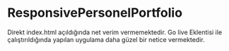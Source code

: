 # ResponsivePersonelPortfolio
Direkt index.html açıldığında net verim vermemektedir.
Go live Eklentisi ile çalıştırıldığında yapılan uygulama daha güzel bir netice vermektedir.
